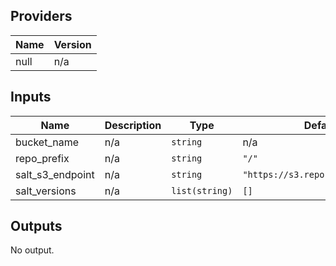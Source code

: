 <!-- BEGIN TFDOCS -->
## Providers

| Name | Version |
|------|---------|
| null | n/a |

## Inputs

| Name | Description | Type | Default | Required |
|------|-------------|------|---------|:-----:|
| bucket\_name | n/a | `string` | n/a | yes |
| repo\_prefix | n/a | `string` | `"/"` | no |
| salt\_s3\_endpoint | n/a | `string` | `"https://s3.repo.saltstack.com"` | no |
| salt\_versions | n/a | `list(string)` | `[]` | no |

## Outputs

No output.

<!-- END TFDOCS -->
